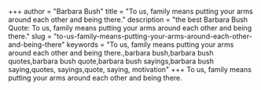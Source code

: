 +++
author = "Barbara Bush"
title = "To us, family means putting your arms around each other and being there."
description = "the best Barbara Bush Quote: To us, family means putting your arms around each other and being there."
slug = "to-us-family-means-putting-your-arms-around-each-other-and-being-there"
keywords = "To us, family means putting your arms around each other and being there.,barbara bush,barbara bush quotes,barbara bush quote,barbara bush sayings,barbara bush saying,quotes, sayings,quote, saying, motivation"
+++
To us, family means putting your arms around each other and being there.
